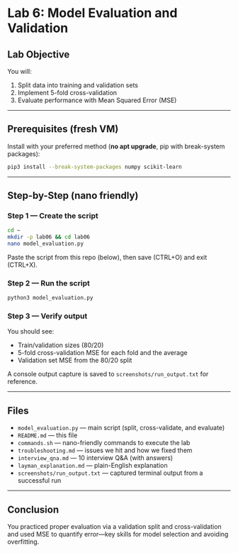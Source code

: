# Lab 6: Model Evaluation and Validation

## Lab Objective
You will:
1) Split data into training and validation sets  
2) Implement 5-fold cross-validation  
3) Evaluate performance with Mean Squared Error (MSE)

---

## Prerequisites (fresh VM)
Install with your preferred method (**no apt upgrade**, pip with break-system packages):
```bash
pip3 install --break-system-packages numpy scikit-learn
```

---

## Step-by-Step (nano friendly)

### Step 1 — Create the script
```bash
cd ~
mkdir -p lab06 && cd lab06
nano model_evaluation.py
```
Paste the script from this repo (below), then save (CTRL+O) and exit (CTRL+X).

### Step 2 — Run the script
```bash
python3 model_evaluation.py
```

### Step 3 — Verify output
You should see:
- Train/validation sizes (80/20)  
- 5-fold cross-validation MSE for each fold and the average  
- Validation set MSE from the 80/20 split

A console output capture is saved to `screenshots/run_output.txt` for reference.

---

## Files
- `model_evaluation.py` — main script (split, cross-validate, and evaluate)  
- `README.md` — this file  
- `commands.sh` — nano-friendly commands to execute the lab  
- `troubleshooting.md` — issues we hit and how we fixed them  
- `interview_qna.md` — 10 interview Q&A (with answers)  
- `layman_explanation.md` — plain-English explanation  
- `screenshots/run_output.txt` — captured terminal output from a successful run

---

## Conclusion
You practiced proper evaluation via a validation split and cross-validation and used MSE to quantify error—key skills for model selection and avoiding overfitting.